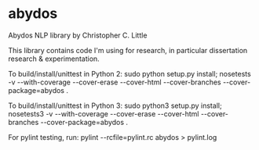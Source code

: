 abydos
======

Abydos NLP library by Christopher C. Little

This library contains code I'm using for research, in particular dissertation research & experimentation.



To build/install/unittest in Python 2:
sudo python setup.py install; nosetests -v --with-coverage --cover-erase --cover-html --cover-branches --cover-package=abydos .

To build/install/unittest in Python 3:
sudo python3 setup.py install; nosetests3 -v --with-coverage --cover-erase --cover-html --cover-branches --cover-package=abydos .


For pylint testing, run:
pylint --rcfile=pylint.rc abydos > pylint.log


